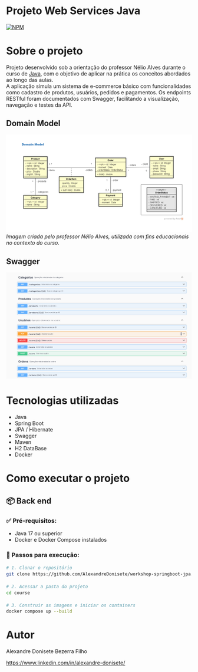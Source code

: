 # Projeto Web Services Java
[![NPM](https://img.shields.io/npm/l/react)](https://github.com/AlexandreDonisete/workshop-springboot-jpa/blob/main/LICENSE) 

# Sobre o projeto
Projeto desenvolvido sob a orientação do professor Nélio Alves durante o curso de [Java](https://www.udemy.com/course/java-curso-completo/?couponCode=25BBPMXACCAGE1), com o objetivo de aplicar na prática os conceitos abordados ao longo das aulas.  
A aplicação simula um sistema de e-commerce básico com funcionalidades como cadastro de produtos, usuários, pedidos e pagamentos. Os endpoints RESTful foram documentados com Swagger, facilitando a visualização, navegação e testes da API.

## Domain Model
![Modelo Conceitual](https://github.com/AlexandreDonisete/workshop-springboot-jpa/blob/main/src/assets/domain-model.png)
*Imagem criada pelo professor Nélio Alves, utilizada com fins educacionais no contexto do curso.*

## Swagger 
![Swagger](https://github.com/AlexandreDonisete/workshop-springboot-jpa/blob/main/src/assets/swagger.png)

# Tecnologias utilizadas
- Java
- Spring Boot
- JPA / Hibernate
- Swagger
- Maven
- H2 DataBase
- Docker

# Como executar o projeto

## 📦 Back end

### ✅ Pré-requisitos:
- Java 17 ou superior
- Docker e Docker Compose instalados

### 🚀 Passos para execução:

```bash
# 1. Clonar o repositório
git clone https://github.com/AlexandreDonisete/workshop-springboot-jpa.git

# 2. Acessar a pasta do projeto
cd course

# 3. Construir as imagens e iniciar os containers
docker compose up --build

```

# Autor

Alexandre Donisete Bezerra Filho

https://www.linkedin.com/in/alexandre-donisete/
